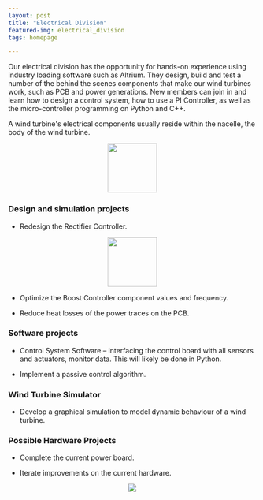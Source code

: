 ```yaml
---
layout: post
title: "Electrical Division"
featured-img: electrical_division
tags: homepage

---
```



Our electrical division has the opportunity for hands-on experience using industry loading software such as Altrium. They design, build and test a number of the behind the scenes components that make our wind turbines work, such as PCB and power generations. New members can join in and learn how to design a control system, how to use a PI Controller, as well as the micro-controller programming on Python and C++.

A wind turbine's electrical components usually reside within the nacelle, the body of the wind turbine. 
<p align="center">
  <img src="{{site.url}}{{site.baseurl}}/assets/img/posts/PCB2_xs.jpg" height="100">
</p>

### Design and simulation projects

* Redesign the Rectifier Controller.

<p align="center">
  <img src="{{site.url}}{{site.baseurl}}/assets/img/posts/Rectifier overview schematic.PNG" height="100">
</p>

* Optimize the Boost Controller component values and frequency.

* Reduce heat losses of the power traces on the PCB.

### Software projects

* Control System Software – interfacing the control board with all sensors and actuators, monitor data. This will likely be done in Python.

* Implement a passive control algorithm.

### Wind Turbine Simulator

* Develop a graphical simulation to model dynamic behaviour of a wind turbine.   

### Possible Hardware Projects

* Complete the current power board.             
  
* Iterate improvements on the current hardware.

<p align="center">
  <img src="{{site.url}}{{site.baseurl}}/assets/img/posts/PCB-03-Bottom-Layer.PNG">
</p>

